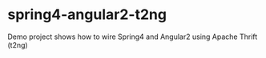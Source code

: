 # spring4-angular2-t2ng
Demo project shows how to wire Spring4 and Angular2 using Apache Thrift (t2ng)
